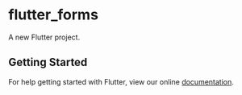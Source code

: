 # flutter_forms

A new Flutter project.

## Getting Started

For help getting started with Flutter, view our online
[documentation](https://flutter.io/).
